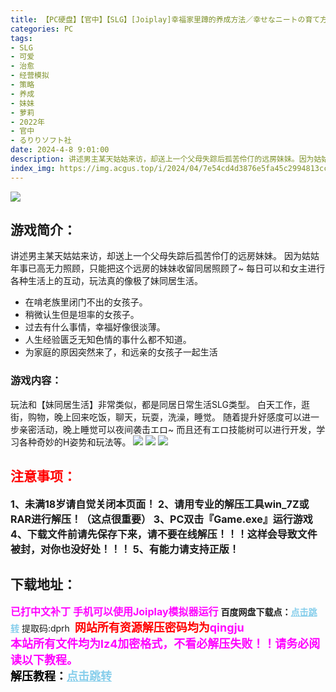 ```yaml
---
title: 【PC硬盘】【官中】【SLG】[Joiplay]幸福家里蹲的养成方法／幸せなニートの育て方 Ver1.0.7
categories: PC
tags:
- SLG
- 可爱
- 治愈
- 经营模拟
- 策略
- 养成
- 妹妹
- 萝莉
- 2022年
- 官中
- るりりソフト社
date: 2024-4-8 9:01:00
description: 讲述男主某天姑姑来访，却送上一个父母失踪后孤苦伶仃的远房妹妹。因为姑姑年事已高无力照顾，只能把这个远房的妹妹收留同居照顾了~每日可以和女主进行各种生活上的互动，玩法真的像极了妹同居生活。
index_img: https://img.acgus.top/i/2024/04/7e54cd4d3876e5fa45c2994813cca066.webp
---
```

![](https://img.acgus.top/i/2024/04/7e54cd4d3876e5fa45c2994813cca066.webp)
## 游戏简介：
讲述男主某天姑姑来访，却送上一个父母失踪后孤苦伶仃的远房妹妹。
因为姑姑年事已高无力照顾，只能把这个远房的妹妹收留同居照顾了~
每日可以和女主进行各种生活上的互动，玩法真的像极了妹同居生活。

- 在啃老族里闭门不出的女孩子。
- 稍微认生但是坦率的女孩子。
- 过去有什么事情，幸福好像很淡薄。
- 人生经验匮乏无知色情的事什么都不知道。
- 为家庭的原因突然来了，和远亲的女孩子一起生活

### 游戏内容：
玩法和【妹同居生活】非常类似，都是同居日常生活SLG类型。
白天工作，逛街，购物，晚上回来吃饭，聊天，玩耍，洗澡，睡觉。
随着提升好感度可以进一步亲密活动，晚上睡觉可以夜间袭击エロ~
而且还有エロ技能树可以进行开发，学习各种奇妙的H姿势和玩法等。
![](https://img.acgus.top/i/2024/04/4d970c4e030d9977e4c5089aad9adace.webp)
![](https://img.acgus.top/i/2024/04/eaf372f16ed244714bbcb83db32d9b22.webp)
![](https://img.acgus.top/i/2024/04/8da706134aeba0c9302c7c0984861e49.webp)




## <font color=#FF0000 >注意事项：</font>
<font size=3><b>1、未满18岁请自觉关闭本页面！
2、请用专业的解压工具win_7Z或RAR进行解压！（这点很重要）
3、PC双击『Game.exe』运行游戏
4、下载文件前请先保存下来，请不要在线解压！！！这样会导致文件被封，对你也没好处！！！
5、有能力请支持正版！</b></font>

## 下载地址：
<font color=#FF00FF size=3><b>已打中文补丁</b></font>
<font color=#FF00FF size=3>**手机可以使用Joiplay模拟器运行**</font>
<b>百度网盘下载点：</b><a href="https://pan.baidu.com/s/1ILto-iLzXB99uhhsXojM0Q?pwd=dprh" style="color: #87CEEB;"><b>点击跳转</b></a> 提取码:dprh
<a style="padding: 0" href="https://post.qingju.org/AD/"><img style="max-width:100%" src="https://img.acgus.top/i/2024/07/478f689b8021d8d499ab43d21acf137a.gif" alt=""></a>
<b><font color=#FF0000 size=4>网站所有资源解压密码均为</b></font><b><font color=#FF00FF size=4>qingju</font><font color=#FF0000 ></font></b><br><b><font color=#FF00FF size=4>本站所有文件均为lz4加密格式，不看必解压失败！！请务必阅读以下教程。</b></font><br><b><font color=#000 size=4>解压教程：</b><a href="https://post.qingju.org/tutorial/000/" style="color: #87CEEB;"><b>点击跳转</b></a>